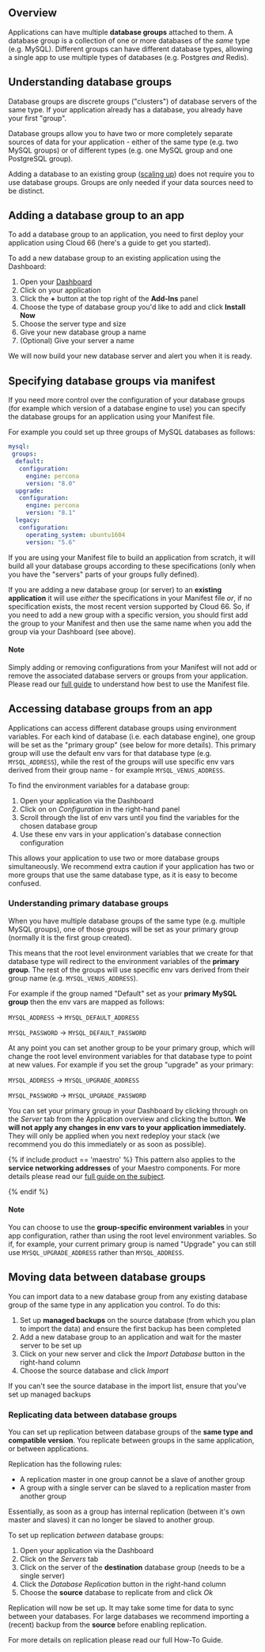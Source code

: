 ## Overview

Applications can have multiple **database groups** attached to them. A database group is a collection of one or more databases of the *same* type (e.g. MySQL). Different groups can have different database types, allowing a single app to use multiple types of databases (e.g. Postgres *and* Redis).  

## Understanding database groups

Database groups are discrete groups ("clusters") of database servers of the same type. If your application already has a database, you already have your first "group". 

Database groups allow you to have two or more completely separate sources of data for your application - either of the same type (e.g. two MySQL groups) or of different types (e.g. one MySQL group and one PostgreSQL group). 

Adding a database to an existing group ([scaling up](/{{page.collection}}/how-to-guides/databases/database-management.html)) does not require you to use database groups. Groups are only needed if your data sources need to be distinct. 

## Adding a database group to an app

To add a database group to an application, you need to first deploy your application using Cloud 66 (here's a guide to get you started).

To add a new database group to an existing application using the Dashboard:

1. Open your [Dashboard](https://app.cloud66.com/dashboard)
2. Click on your application
3. Click the **+** button at the top right of the **Add-Ins** panel
4. Choose the type of database group you'd like to add and click **Install Now**
5. Choose the server type and size
6. Give your new database group a name 
7. (Optional) Give your server a name

We will now build your new database server and alert you when it is ready.

## Specifying database groups via manifest

If you need more control over the configuration of your database groups (for example which version of a database engine to use) you can specify the database groups for an application using your Manifest file. 

For example you could set up three groups of MySQL databases as follows:

```yaml
mysql:
 groups:
  default:
   configuration:
	 engine: percona
     version: "8.0"
  upgrade:
   configuration:
	 engine: percona
     version: "8.1"
  legacy:
   configuration:
	 operating_system: ubuntu1604
     version: "5.6"
```

If you are using your Manifest file to build an application from scratch, it will build all your database groups according to these specifications (only when you have the "servers" parts of your groups fully defined). 

If you are adding a new database group (or server) to an **existing application** it will use *either* the specifications in your Manifest file *or*, if no specification exists, the most recent version supported by Cloud 66. So, if you need to add a new group with a specific version, you should first add the group to your Manifest and then use the same name when you add the group via your Dashboard (see above).

#### Note
<div class="notice notice-warning"><p>Simply adding or removing configurations from your Manifest will not add or remove the associated database servers or groups from your application. Please read our <a href="/{{page.collection}}/quickstarts/getting-started-with-manifest.html">full guide</a> to understand how best to use the Manifest file.</p></div>

## Accessing database groups from an app

Applications can access different database groups using environment variables. For each kind of database (i.e. each database engine), one group will be set as the "primary group" (see below for more details). This primary group will use the default env vars for that database type (e.g. `MYSQL_ADDRESS`), while the rest of the groups will use specific env vars derived from their group name - for example `MYSQL_VENUS_ADDRESS`.

To find the environment variables for a database group: 

1. Open your application via the Dashboard
2. Click on on *Configuration* in the right-hand panel 
3. Scroll through the list of env vars until you find the variables for the chosen database group 
4. Use these env vars in your application's database connection configuration

This allows your application to use two or more database groups simultaneously. We recommend extra caution if your application has two or more groups that use the same database type, as it is easy to become confused. 

### Understanding primary database groups

When you have multiple database groups of the same type (e.g. multiple MySQL groups), one of those groups will be set as your primary group (normally it is the first group created).

This means that the root level environment variables that we create for that database type will redirect to the environment variables of the **primary group**. The rest of the groups will use specific env vars derived from their group name (e.g. `MYSQL_VENUS_ADDRESS`).

For example if the group named "Default" set as your **primary MySQL group** then the env vars are mapped as follows:

`MYSQL_ADDRESS` &rarr; `MYSQL_DEFAULT_ADDRESS`

`MYSQL_PASSWORD` &rarr; `MYSQL_DEFAULT_PASSWORD`

At any point you can set another group to be your primary group, which will change the root level environment variables for that database type to point at new values. For example if you set the group "upgrade" as your primary:

`MYSQL_ADDRESS` &rarr; `MYSQL_UPGRADE_ADDRESS`

`MYSQL_PASSWORD` &rarr; `MYSQL_UPGRADE_PASSWORD`

You can set your primary group in your Dashboard by clicking through on the *Server* tab from the Application overview and clicking the button. **We will not apply any changes in env vars to your application immediately.** They will only be applied when you next redeploy your stack (we recommend you do this immediately or as soon as possible).

{% if include.product == 'maestro' %}
This pattern also applies to the **service networking addresses** of your Maestro components. For more details please read our [full guide on the subject](/maestro/how-to-guides/databases/database-management.html#service-names-for-database-groups).

{% endif %}

#### Note
<div class="notice"><p>You can choose to use the <strong>group-specific environment variables</strong> in your app configuration, rather than using the root level environment variables. So if, for example, your current primary group is named "Upgrade" you can still use <code>MYSQL_UPGRADE_ADDRESS</code> rather than <code>MYSQL_ADDRESS</code>.</p></div>

## Moving data between database groups

You can import data to a new database group from any existing database group of the same type in any application you control. To do this:

1. Set up **managed backups** on the source database (from which you plan to import the data) and ensure the first backup has been completed
2. Add a new database group to an application and wait for the master server to be set up
3. Click on your new server and click the *Import Database* button in the right-hand column
4. Choose the source database and click *Import*

If you can't see the source database in the import list, ensure that you've set up managed backups 

### Replicating data between database groups

You can set up replication between database groups of the **same type and compatible version**. You replicate between groups in the same application, or between applications. 

Replication has the following rules:

- A replication master in one group cannot be a slave of another group
- A group with a single server can be slaved to a replication master from another group

Essentially, as soon as a group has internal replication (between it's own master and slaves) it can no longer be slaved to another group.

To set up replication *between* database groups:

1.  Open your application via the Dashboard
2. Click on the *Servers* tab
3. Click on the server of the **destination** database group (needs to be a single server)
4. Click the *Database Replication* button in the right-hand column
5. Choose the **source** database to replicate from and click *Ok*

Replication will now be set up. It may take some time for data to sync between your databases. For large databases we recommend importing a (recent) backup from the **source** before enabling replication. 

For more details on replication please read our full How-To Guide.